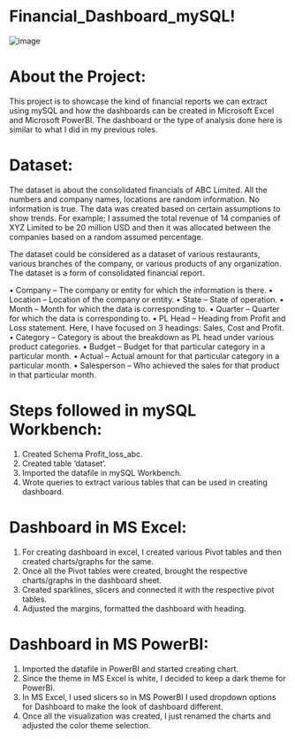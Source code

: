 # Financial_Dashboard_mySQL!
![image](https://github.com/dharakhubchandani/Financial_dashboard_mySQL/assets/124633398/c38fcd91-0d4d-4737-a47d-e6b1a15ed0c8)


# About the Project:
This project is to showcase the kind of financial reports we can extract using mySQL and how the dashboards can be created in Microsoft Excel and Microsoft PowerBI. The dashboard or the type of analysis done here is similar to what I did in my previous roles. 

# Dataset: 
The dataset is about the consolidated financials of ABC Limited. All the numbers and company names, locations are random information. No information is true. The data was created based on certain assumptions to show trends. For example; I assumed the total revenue of 14 companies of XYZ Limited to be 20 million USD and then it was allocated between the companies based on a random assumed percentage.

The dataset could be considered as a dataset of various restaurants, various branches of the company, or various products of any organization. The dataset is a form of consolidated financial report.   

•	Company – The company or entity for which the information is there.
•	Location – Location of the company or entity.
•	State – State of operation.
•	Month – Month for which the data is corresponding to.
•	Quarter – Quarter for which the data is corresponding to.
•	PL Head – Heading from Profit and Loss statement. Here, I have focused on 3 headings: Sales, Cost and Profit. 
•	Category – Category is about the breakdown as PL head under various product categories.
•	Budget – Budget for that particular category in a particular month. 
•	Actual – Actual amount for that particular category in a particular month.
•	Salesperson – Who achieved the sales for that product in that particular month.

# Steps followed in mySQL Workbench:
1.	Created Schema Profit_loss_abc.
2.	Created table ‘dataset’.
3.	Imported the datafile in mySQL Workbench. 
4.	Wrote queries to extract various tables that can be used in creating dashboard. 

# Dashboard in MS Excel: 
1.	For creating dashboard in excel, I created various Pivot tables and then created charts/graphs for the same. 
2.	Once all the Pivot tables were created, brought the respective charts/graphs in the dashboard sheet. 
3.	Created sparklines, slicers and connected it with the respective pivot tables.
4.	Adjusted the margins, formatted the dashboard with heading.

# Dashboard in MS PowerBI: 
1.	Imported the datafile in PowerBI and started creating chart. 
2.	Since the theme in MS Excel is white, I decided to keep a dark theme for PowerBI.
3.	In MS Excel, I used slicers so in MS PowerBI I used dropdown options for Dashboard to make the look of dashboard different.
4.	Once all the visualization was created, I just renamed the charts and adjusted the color theme selection. 

